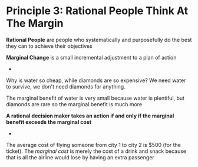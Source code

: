# Principle 3: Rational People Think At The Margin

**Rational People** are people who systematically and purposefully do the best they can to achieve their objectives

**Marginal Change** is a small incremental adjustment to a plan of action

-

Why is water so cheap, while diamonds are so expensive? We need water to survive, we don't need diamonds for anything.

The marginal benefit of water is very small because water is plentiful, but diamonds are rare so the marginal benefit is much more

**A rational decision maker takes an action if and only if the marginal benefit exceeds the marginal cost**

-

The average cost of flying someone from city 1 to city 2 is $500 (for the ticket). The *marginal cost* is merely the cost of a drink and snack because that is all the airline would lose by having an extra passenger

